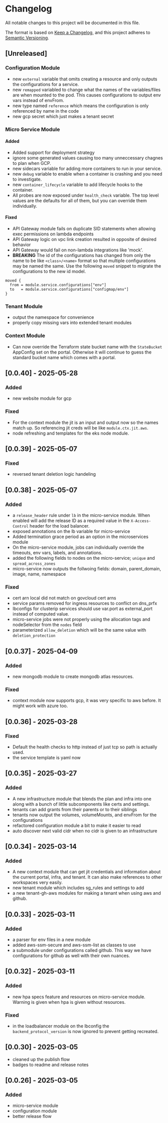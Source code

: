 # Changelog

All notable changes to this project will be documented in this file.

The format is based on [Keep a Changelog](https://keepachangelog.com/en/1.1.0/),
and this project adheres to
[Semantic Versioning](https://semver.org/spec/v2.0.0.html).

## [Unreleased]

### Configuration Module 

- new `external` variable that omits creating a resource and only outputs the configurations for a service. 
- new `remapped` variabled to change what the names of the variables/files are when mounted to the pod. This causes configurations to output env vars instead of envFrom. 
- new type named `reference` which means the configuration is only referenced by name in the code
- new gcp secret which just makes a tenant secret

### Micro Service Module 

#### Added 

- Added support for deployment strategy
- ignore some generated values causing too many unneccessary chagnes to plan when GCP. 
- new sidecars variable for adding more containers to run in your service.  
- new `debug` variable to enable when a container is crashing and you need to investigate.  
- new `container_lifecycle` variable to add lifecycle hooks to the container.
- All probes are now exposed under `health_check` variable. The top level values are the defaults for all of them, but you can override them individually.  

#### Fixed

- API Gateway module fails on duplicate SID statements when allowing exec permissions on lambda endpoints
- API Gateway logic on vpc link creation resulted in opposite of desired behavior
- API Gateway would fail on non-lambda integrations like 'mock'.
- **BREAKING** The id of the configurations has changed from only the name to be like `<class>/<name>` format so that multiple configurations may be named the same. Use the following `moved` snippet to migrate the configurations to the new id model.  
```hcl
moved {
  from = module.service.configurations["env"]
  to   = module.service.configurations["configmap/env"]
}
```

### Tenant Module 

- output the namespace for convenience
- properly copy missing vars into extended tenant modules

### Context Module  

- Can now override the Terraform state bucket name with the `StateBucket` AppConfig set on the portal. Otherwise it will continue to guess the standard bucket name which comes with a portal. 

## [0.0.40] - 2025-05-28

### Added

- new website module for gcp

### Fixed

- For the context module the jit is an input and output now so the names match up. So referencing jit creds will be like `module.ctx.jit.aws`.
- node refreshing and templates for the eks node module.

## [0.0.39] - 2025-05-07

### Fixed

- reversed tenant deletion logic handeling

## [0.0.38] - 2025-05-07

### Added

- a `release_header` rule under `lb` in the micro-service module. When enabled will add the release ID as a required value in the `X-Access-Control` header for the load balancer.
- exposed annotations on the lb variable for micro-service
- Added termination grace period as an option in the microservices module
- On the micro-service module, jobs can individually override the timeouts, env vars, labels, and annotations.
- added the following fields to nodes on the micro-service; `unique` and `spread_across_zones`
- micro-service now outputs the follwoing fields: domain, parent_domain, image, name, namespace

### Fixed

- cert arn local did not match on govcloud cert arns
- service params removed for ingress resources to conflict on dns_prfx
- lbconfigs for clusterip services should use var.port as external_port instead of computed value.
- micro-service jobs were not properly using the allocation tags and nodeSelector from the `nodes` field
- parameterized `allow_deletion` which will be the same value with `deletion_protection`

## [0.0.37] - 2025-04-09

### Added

- new mongodb module to create mongodb atlas resources.

### Fixed

- context module now supports gcp, it was very specific to aws before. It might work with azure too.

## [0.0.36] - 2025-03-28

### Fixed

- Default the health checks to http instead of just tcp so path is actually used.
- the service template is yaml now

## [0.0.35] - 2025-03-27

### Added

- A new infrastructure module that blends the plan and infra into one along with a bunch of little subcomponents like certs and settings.
- tenants can add grants from their parents or to their siblings
- tenants now output the volumes, volumeMounts, and envFrom for the configurations
- refactored configuration module a bit to make it easier to read
- auto discover next valid cidr when no cidr is given to an infrastructure


## [0.0.34] - 2025-03-14

### Added

- A new context module that can get jit credentials and information about the current portal, infra, and tenant. It can also make references to other workspaces very easily.
- new tenant module which includes sg_rules and settings to add
- a new tenant-gh-aws modules for making a tenant when using aws and github.

## [0.0.33] - 2025-03-11

### Added

- a parser for env files in a new module
- added aws-ssm-secure and aws-ssm-list as classes to use
- a submodule under configurations called github. This way we have configurations for github as well with their own nuances.

## [0.0.32] - 2025-03-11

### Added

- new hpa specs feature and resources on micro-service module. Warning is given when hpa is given without resources.

### Fixed

- in the loadbalancer module on the lbconfig the `backend_protocol_version` is now ignored to prevent getting recreated.

## [0.0.30] - 2025-03-05

- cleaned up the publish flow
- badges to readme and release notes

## [0.0.26] - 2025-03-05

### Added

- micro-service module
- configuration module
- better release flow
